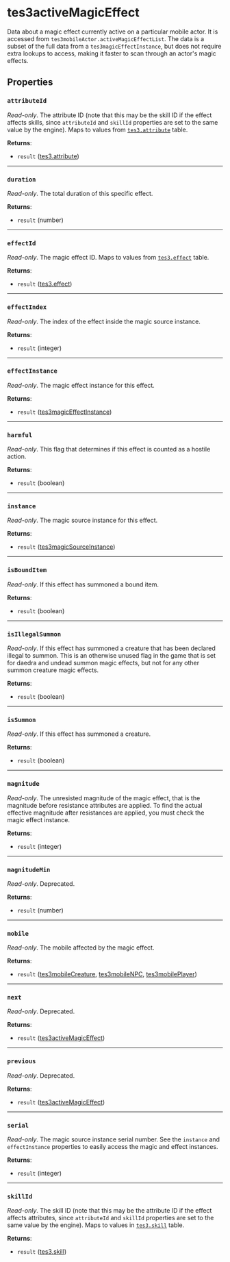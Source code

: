 # tes3activeMagicEffect
<div class="search_terms" style="display: none">tes3activemagiceffect, activemagiceffect</div>

<!---
	This file is autogenerated. Do not edit this file manually. Your changes will be ignored.
	More information: https://github.com/MWSE/MWSE/tree/master/docs
-->

Data about a magic effect currently active on a particular mobile actor. It is accessed from `tes3mobileActor.activeMagicEffectList`. The data is a subset of the full data from a `tes3magicEffectInstance`, but does not require extra lookups to access, making it faster to scan through an actor's magic effects.

## Properties

### `attributeId`
<div class="search_terms" style="display: none">attributeid</div>

*Read-only*. The attribute ID (note that this may be the skill ID if the effect affects skills, since `attributeId` and `skillId` properties are set to the same value by the engine). Maps to values from [`tes3.attribute`](https://mwse.github.io/MWSE/references/attributes/) table.

**Returns**:

* `result` ([tes3.attribute](../references/attributes.md))

***

### `duration`
<div class="search_terms" style="display: none">duration</div>

*Read-only*. The total duration of this specific effect.

**Returns**:

* `result` (number)

***

### `effectId`
<div class="search_terms" style="display: none">effectid</div>

*Read-only*. The magic effect ID. Maps to values from [`tes3.effect`](https://mwse.github.io/MWSE/references/magic-effects/) table.

**Returns**:

* `result` ([tes3.effect](../references/magic-effects.md))

***

### `effectIndex`
<div class="search_terms" style="display: none">effectindex</div>

*Read-only*. The index of the effect inside the magic source instance.

**Returns**:

* `result` (integer)

***

### `effectInstance`
<div class="search_terms" style="display: none">effectinstance</div>

*Read-only*. The magic effect instance for this effect.

**Returns**:

* `result` ([tes3magicEffectInstance](../types/tes3magicEffectInstance.md))

***

### `harmful`
<div class="search_terms" style="display: none">harmful</div>

*Read-only*. This flag that determines if this effect is counted as a hostile action.

**Returns**:

* `result` (boolean)

***

### `instance`
<div class="search_terms" style="display: none">instance</div>

*Read-only*. The magic source instance for this effect.

**Returns**:

* `result` ([tes3magicSourceInstance](../types/tes3magicSourceInstance.md))

***

### `isBoundItem`
<div class="search_terms" style="display: none">isbounditem, bounditem</div>

*Read-only*. If this effect has summoned a bound item.

**Returns**:

* `result` (boolean)

***

### `isIllegalSummon`
<div class="search_terms" style="display: none">isillegalsummon, illegalsummon</div>

*Read-only*. If this effect has summoned a creature that has been declared illegal to summon. This is an otherwise unused flag in the game that is set for daedra and undead summon magic effects, but not for any other summon creature magic effects.

**Returns**:

* `result` (boolean)

***

### `isSummon`
<div class="search_terms" style="display: none">issummon, summon</div>

*Read-only*. If this effect has summoned a creature.

**Returns**:

* `result` (boolean)

***

### `magnitude`
<div class="search_terms" style="display: none">magnitude</div>

*Read-only*. The unresisted magnitude of the magic effect, that is the magnitude before resistance attributes are applied. To find the actual effective magnitude after resistances are applied, you must check the magic effect instance.

**Returns**:

* `result` (integer)

***

### `magnitudeMin`
<div class="search_terms" style="display: none">magnitudemin</div>

*Read-only*. Deprecated.

**Returns**:

* `result` (number)

***

### `mobile`
<div class="search_terms" style="display: none">mobile</div>

*Read-only*. The mobile affected by the magic effect.

**Returns**:

* `result` ([tes3mobileCreature](../types/tes3mobileCreature.md), [tes3mobileNPC](../types/tes3mobileNPC.md), [tes3mobilePlayer](../types/tes3mobilePlayer.md))

***

### `next`
<div class="search_terms" style="display: none">next</div>

*Read-only*. Deprecated.

**Returns**:

* `result` ([tes3activeMagicEffect](../types/tes3activeMagicEffect.md))

***

### `previous`
<div class="search_terms" style="display: none">previous</div>

*Read-only*. Deprecated.

**Returns**:

* `result` ([tes3activeMagicEffect](../types/tes3activeMagicEffect.md))

***

### `serial`
<div class="search_terms" style="display: none">serial</div>

*Read-only*. The magic source instance serial number. See the `instance` and `effectInstance` properties to easily access the magic and effect instances.

**Returns**:

* `result` (integer)

***

### `skillId`
<div class="search_terms" style="display: none">skillid</div>

*Read-only*. The skill ID (note that this may be the attribute ID if the effect affects attributes, since `attributeId` and `skillId` properties are set to the same value by the engine). Maps to values in [`tes3.skill`](https://mwse.github.io/MWSE/references/skills/) table.

**Returns**:

* `result` ([tes3.skill](../references/skills.md))

